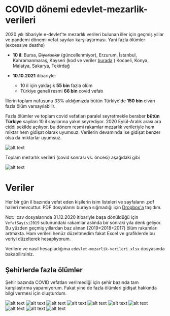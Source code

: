 # COVID dönemi edevlet-mezarlik-verileri

2020 yılı itibariyle e-devlet'te mezarlık verileri bulunan iller için geçmiş yıllar ve pandemi dönemi vefat sayıları karşılaştırması. Yani fazla ölümler (excessive deaths)

- **10 il**: Bursa, ~~Diyarbakır~~ (güncellenmiyor), Erzurum, İstanbul, Kahramanmaraş, Kayseri (kod ve veriler [burada](https://github.com/kuzdogan/kayseri-mezarlik-verileri) ) Kocaeli, Konya, Malatya, Sakarya, Tekirdağ

- **10.10.2021** itibariyle:
  - 10 il için yaklaşık **55 bin** fazla ölüm
  - Türkiye geneli resmi **66 bin** covid vefatı

İllerin toplam nufusunu 33% aldığımızda bütün Türkiye'de **150 bin** civarı fazla ölüm varsayılabilir.

Fazla ölümler ve toplam covid vefatları paralel seyretmekle beraber **bütün Türkiye** sayıları 10 il sayılarına yakın seyrediyor. 2020 Eylül-Aralık arası ara ciddi şekilde açılıyor, bu dönem resmi rakamlar mezarlık verileriyle hem miktar hem gidişat olarak uyumsuz. Verilerin devamında ise gidişat benzer olsa da miktarlar uyumsuz.

![alt text](graphs/farkvsresmi.png)

Toplam mezarlık verileri (covid sonrası vs. öncesi) aşağıdaki gibi

![alt text](graphs/Toplam.png)

# Veriler

Her bir gün il bazında vefat eden kişilerin isim listeleri ve sayfaların .pdf halleri mevcuttur. PDF dosyalarını buraya sığmadığı için [Dropbox'a](https://www.dropbox.com/sh/5511va748abm8r0/AAA5cqPwnn8yTaURR8MIiGXwa?dl=0) taşıdım.


Not: .csv dosyalarında 31.12.2020 itibariyle başa dönüldüğü için `VefatSayisi2019` sutunundaki rakamlar aslında bir sonraki yıla denk geliyor. Bu yüzden geçmiş yıllardan baz alınan (2019+2018+2017) ölüm rakamları artmakta. Ham verileri henüz düzeltmedim fakat Excel ve grafiklerde bu veriyi düzelterek hesaplıyorum.

Verilere ve nasıl hesapladığıma `edevlet-mezarlik-verileri.xlsx` dosyasında bakabilirsiniz.

## Şehirlerde fazla ölümler

Şehir bazında COVID vefatları verilmediği için şehir bazında tam karşılaştırma yapamıyorum. Fakat yine de fazla ölümleri gidişat hakkında bilgi vermesi için oluşturdum.

![alt text](graphs/Istanbul.png)
![alt text](graphs/Konya.png)
![alt text](graphs/Malatya.png)
![alt text](graphs/Sakarya.png)
![alt text](graphs/Kocaeli.png)
![alt text](graphs/Kahramanmaras.png)
![alt text](graphs/Erzurum.png)
![alt text](graphs/Bursa.png)
![alt text](graphs/Tekirdağ.png)
![alt text](graphs/Kayseri.png)
